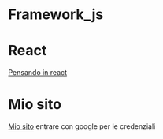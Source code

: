 # Framework_js

# React

[Pensando in react](https://it.reactjs.org/docs/thinking-in-react.html)


# Mio sito
[Mio sito](https://www.000webhost.com/members/website/list)
entrare con google per le credenziali
